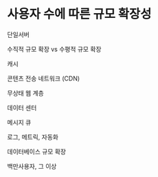 # 사용자 수에 따른 규모 확장성

단일서버


수직적 규모 확장 vs 수평적 규모 확장

캐시

콘텐츠 전송 네트워크 (CDN)

무상태 웹 계층

데이터 센터

메시지 큐

로그, 메트릭, 자동화

데이터베이스 규모 확장

백만사용자, 그 이상